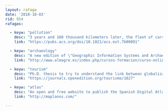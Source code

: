 ```yaml
---
layout: rafaga
date: '2018-10-03'
rid: 954
rafagas:

  - keyw: "pollution"
    desc: "3 years and 160 thousand kilometers later, the fleet of cars with sensors to collect pollution data will be extended"
    link: "https://pubs.acs.org/doi/10.1021/acs.est.7b00891"

  - keyw: "archaeology"
    desc: "A new edition of \"Geographic Information Systems and Archaeology\" 40 hours on 4 weeks course using QGIS lectured by Patricio Soriano (@sigdeletras) between 8/11 and 5/12"
    link: "http://www.almagre.es/index.php/cursos-formacion/curso-online-sistemas-de-informacion-geografica-qgis-y-arqueologia"

  - keyw: "tourism"
    desc: "Ph.D. thesis to try to understand the link between globalization and tourism with a geohistorical focus and centered on touristic places from a database made from travel guides"
    link: "https://journals.openedition.org/tourisme/1827"

  - keyw: "atlas"
    desc: "An open and free website to publish the Spanish Digital Atlas, made by a private person from public administration data sources"
    link: "http://maplanos.com/"

---
```

